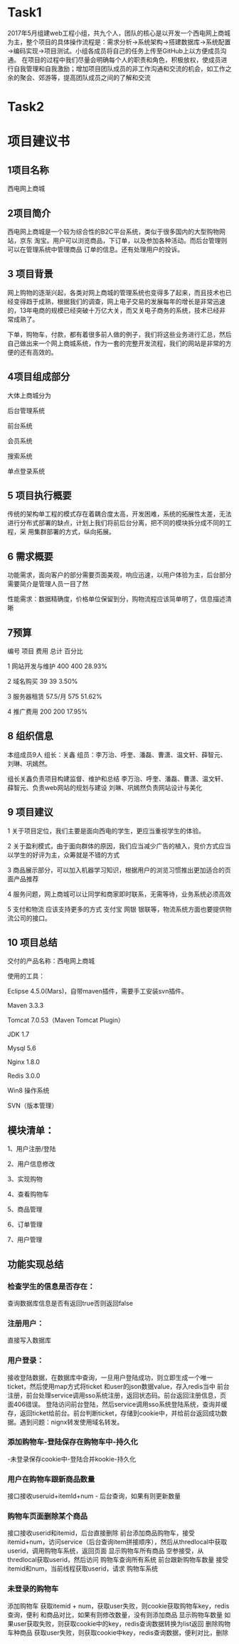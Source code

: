 # Task1
   
2017年5月组建web工程小组，共九个人，团队的核心是以开发一个西电网上商城为主，整个项目的具体操作流程是：需求分析→系统架构→搭建数据库→系统配置→编码实现→项目测试。小组各成员将自己的任务上传至GitHub上以方便成员沟通。
在项目的过程中我们尽量会明确每个人的职责和角色，积极放权，使成员进行自我管理和自我激励；增加项目团队成员的非工作沟通和交流的机会，如工作之余的聚会、郊游等，提高团队成员之间的了解和交流

 # Task2
     
  # 项目建议书
## 1项目名称

西电网上商城
## 2项目简介

西电网上商城是一个较为综合性的B2C平台系统，类似于很多国内的大型购物网站，京东 淘宝。用户可以浏览商品，下订单，以及参加各种活动。而后台管理则可以在管理系统中管理商品 订单的信息。还有处理用户的投诉。

## 3 项目背景

  网上购物的逐渐兴起，各类对网上商城的管理系统也变得多了起来，而且技术也已经变得趋于成熟，根据我们的调查，网上电子交易的发展每年的增长是非常迅速的，13年电商的规模已经突破十万亿大关，而又关电子商务的系统，技术已经非常成熟了。

下单，购物车，付款，都有着很多前人做的例子，我们将这些业务进行汇总，然后自己做出来一个网上商城系统，作为一套的完整开发流程，我们的网站是非常的方便的还有高效的。
## 4项目组成部分
   大体上商城分为

后台管理系统

前台系统

会员系统

搜索系统

单点登录系统

## 5 项目执行概要

传统的架构单工程的模式存在着耦合度太高，开发困难，系统的拓展性太差，无法进行分布式部署的缺点，计划上我们将前后台分离，把不同的模块拆分成不同的工程，采
用集群部署的方式，纵向拓展。
## 6 需求概要

功能需求，面向客户的部分需要页面美观，响应迅速，以用户体验为主，后台部分需要简介是管理人员一目了然

性能需求：数据精确度，价格单位保留到分，购物流程应该简单明了，信息描述清晰

## 7预算

编号	项目	费用	总计	百分比

1	网站开发与维护	400	  400	28.93%

2	域名购买	39	 39	 3.50%

3	服务器租赁	57.5/月	 575	  51.62%

4	推广费用	200	 200	17.95%

## 8 组织信息

本组成员9人 组长：关鑫  组员：李万治、呼奎、潘磊、曹潇、温文轩、薛智元、刘琳、巩嫣然。

组长关鑫负责项目构建监督、维护和总结 李万治、呼奎、潘磊、曹潇、温文轩、薛智元、负责web网站的规划与建设 刘琳、巩嫣然负责网站设计与美化



## 9 项目建议

1 关于项目定位，我们主要是面向西电的学生，更应当重视学生的体验。

2 关于盈利模式，由于面向群体的原因，我们应当减少广告的植入，竞价方式应当以学生的好评为主，众筹就是不错的方式

3 商品展示部分，可以加入机器学习知识，根据用户的浏览习惯推出更加适合的页面产品推荐

4 服务问题，网上商城可以让同学和商家即时联系，无需等待，业务系统必须高效

5 支付和物流 应该支持更多的方式 支付宝 网银 银联等，物流系统方面也要提供物流公司的接口。

## 10 项目总结

交付的产品名称：西电网上商城

使用的工具：

Eclipse 4.5.0(Mars)，自带maven插件，需要手工安装svn插件。

Maven 3.3.3

Tomcat 7.0.53（Maven Tomcat Plugin）

JDK 1.7

Mysql 5.6

Nginx 1.8.0

Redis 3.0.0

Win8 操作系统

SVN（版本管理）

## 模块清单：

1、用户注册/登陆 

2、用户信息修改 

3、实现购物 

4、查看购物车 

5、商品管理  

6、订单管理

7、用户管理 

## 功能实现总结

### 检查学生的信息是否存在：


查询数据库信息是否有返回true否则返回false

### 注册用户：

直接写入数据库

### 用户登录：

接收登陆数据，在数据库中查询，一旦用户登陆成功，则立即生成一个唯一ticket，然后使用map方式将ticket 和user的json数据value，存入redis当中
前台注册，前台处理service调用sso系统注册，返回状态码。前台返回注册信息，页面406错误。
登陆访问前台登陆，然后service调用sso系统登陆系统，查询并缓存，返回ticket给前台。前台判断ticket，存储到cookie中，并给前台返回成功数据。遇到问题：nignx转发使用域名转发。

### 添加购物车-登陆保存在购物车中-持久化
 -未登录保存cookie中-登陆合并kookie-持久化

### 用户在购物车跟新商品数量
接口接收useruid+itemId+num - 后台查询，如果有则更新数量

### 购物车页面删除某个商品
接口接收userid和itemid，后台直接删除
前台添加商品购物车，接受itemid+num，访问service（后台查询item拼接顺序），然后从thredlocal中获取userid，调用购物车系统，返回页面
显示购物车所有商品 空参接受，从thredlocal获取userid，然后访问 购物车查询所有系统
前台跟新购物车数量 接受itemid和num，当前线程获取userid，请求 购物车系统

### 未登录的购物车
添加购物车 获取itemid + num，获取user失败，则cookie获取购物车key，redis查询，便利 和商品对比，如果有则修改数量，没有则添加商品
显示购物车数量 如果user获取失败，则获取cookie中的key，redis查询数据转换为list返回
删除购物车种商品 获取user失败，则获取cookie中key，redis查询数据，便利对比，删除

